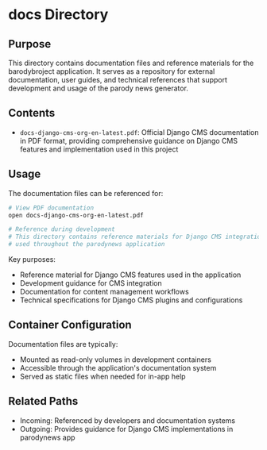 
# docs Directory

## Purpose
This directory contains documentation files and reference materials for the barodybroject application. It serves as a repository for external documentation, user guides, and technical references that support development and usage of the parody news generator.

## Contents
- `docs-django-cms-org-en-latest.pdf`: Official Django CMS documentation in PDF format, providing comprehensive guidance on Django CMS features and implementation used in this project

## Usage
The documentation files can be referenced for:

```bash
# View PDF documentation
open docs-django-cms-org-en-latest.pdf

# Reference during development
# This directory contains reference materials for Django CMS integration
# used throughout the parodynews application
```

Key purposes:
- Reference material for Django CMS features used in the application
- Development guidance for CMS integration
- Documentation for content management workflows
- Technical specifications for Django CMS plugins and configurations

## Container Configuration
Documentation files are typically:
- Mounted as read-only volumes in development containers
- Accessible through the application's documentation system
- Served as static files when needed for in-app help

## Related Paths
- Incoming: Referenced by developers and documentation systems
- Outgoing: Provides guidance for Django CMS implementations in parodynews app
